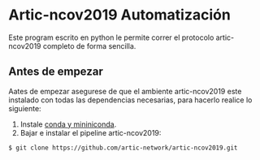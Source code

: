 # Artic-ncov2019 Automatización

Este program escrito en python le permite correr  el protocolo artic-ncov2019 completo de forma sencilla.


## Antes de empezar

Aates de empezar asegurese de que el ambiente artic-ncov2019 este instalado con todas las dependencias necesarias, para hacerlo realice lo siguiente:

1. Instale  [conda y mininiconda](https://docs.conda.io/projects/conda/en/latest/user-guide/install/linux.html).
2. Bajar e instalar el pipeline artic-ncov2019:

```
$ git clone https://github.com/artic-network/artic-ncov2019.git
```
